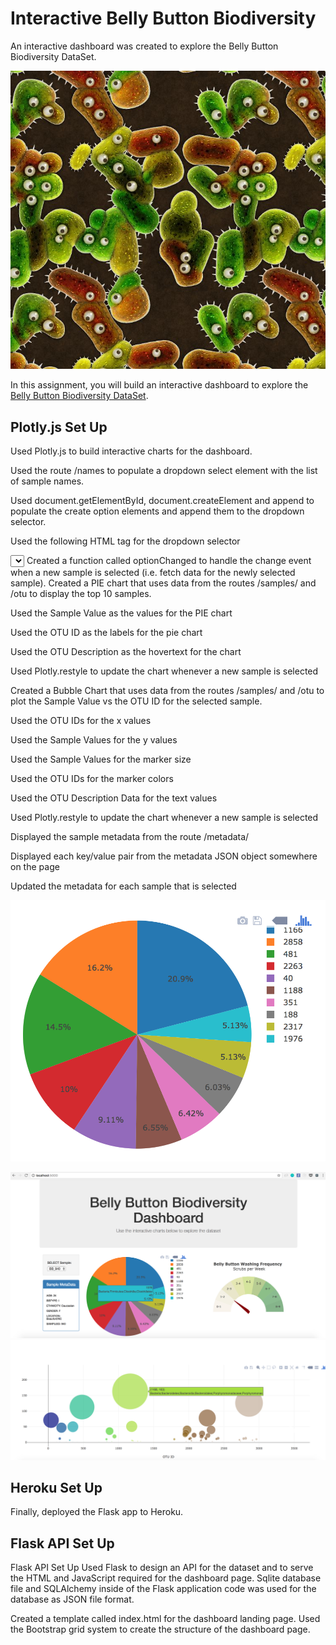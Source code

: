 # Interactive Belly Button Biodiversity


An interactive dashboard was created to explore the Belly Button Biodiversity DataSet.



![Bacteria by filterforge.com](Images/bacteria_by_filterforgedotcom.jpg)

In this assignment, you will build an interactive dashboard to explore the [Belly Button Biodiversity DataSet](http://robdunnlab.com/projects/belly-button-biodiversity/).

## Plotly.js Set Up

Used Plotly.js to build interactive charts for the dashboard.

Used the route /names to populate a dropdown select element with the list of sample names.

Used document.getElementById, document.createElement and append to populate the create option elements and append them to the dropdown selector.

Used the following HTML tag for the dropdown selector

<select id="selDataset" onchange="optionChanged(this.value)"></select>
Created a function called optionChanged to handle the change event when a new sample is selected (i.e. fetch data for the newly selected sample).
Created a PIE chart that uses data from the routes /samples/<id> and /otu to display the top 10 samples.

Used the Sample Value as the values for the PIE chart

Used the OTU ID as the labels for the pie chart

Used the OTU Description as the hovertext for the chart

Used Plotly.restyle to update the chart whenever a new sample is selected

Created a Bubble Chart that uses data from the routes /samples/<id> and /otu to plot the Sample Value vs the OTU ID for the selected sample.

Used the OTU IDs for the x values

Used the Sample Values for the y values

Used the Sample Values for the marker size

Used the OTU IDs for the marker colors

Used the OTU Description Data for the text values

Used Plotly.restyle to update the chart whenever a new sample is selected

Displayed the sample metadata from the route /metadata/<id>

Displayed each key/value pair from the metadata JSON object somewhere on the page

Updated the metadata for each sample that is selected


  ![PIE Chart](Images/pie_chart.png)





 
![Example Dashboard Page](Images/dashboard_part1.png)
![Example Dashboard Page](Images/dashboard_part2.png)

## Heroku Set Up

Finally, deployed the Flask app to Heroku.


## Flask API Set Up

Flask API Set Up
Used Flask to design an API for the dataset and to serve the HTML and JavaScript required for the dashboard page. Sqlite database file and SQLAlchemy inside of the Flask application code was used for the database as JSON file format.

Created a template called index.html for the dashboard landing page. Used the Bootstrap grid system to create the structure of the dashboard page.
